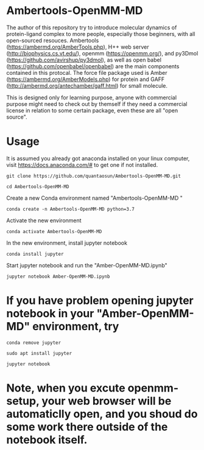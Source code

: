 # Ambertools-OpenMM-MD
The author of this repository try to introduce molecular dynamics of protein-ligand complex to more people, especially those beginners, with all open-sourced resouces.
Ambertools (https://ambermd.org/AmberTools.php), H++ web server (http://biophysics.cs.vt.edu/), openmm (https://openmm.org/), and py3Dmol (https://github.com/avirshup/py3dmol), as well as open babel (https://github.com/openbabel/openbabel) are the main components contained in this protocal. The force file package used is Amber (https://ambermd.org/AmberModels.php) for protein and GAFF (http://ambermd.org/antechamber/gaff.html) for small molecule.

This is designed only for learning purpose, anyone with commercial purpose might need to check out by themself if they need a commercial license in relation to some certain package, even these are all "open source".
 

# Usage
It is assumed you already got anaconda installed on your linux computer, visit https://docs.anaconda.com/# to get one if not installed.
```
git clone https://github.com/quantaosun/Ambertools-OpenMM-MD.git
```
```
cd Ambertools-OpenMM-MD
```
Create a new Conda environment named "Ambertools-OpenMM-MD "
```
conda create -n Ambertools-OpenMM-MD python=3.7
```
Activate the new environment 
```
conda activate Ambertools-OpenMM-MD
```
In the new environment, install jupyter notebook
```
conda install jupyter
```
Start jupyter notebook and run the "Amber-OpenMM-MD.ipynb"
```
jupyter notebook Amber-OpenMM-MD.ipynb
```
# If you have problem opening jupyter notebook in your "Amber-OpenMM-MD" environment, try 
```
conda remove jupyter
```
```
sudo apt install jupyter
```
```
jupyter notebook
```
# Note, when you excute openmm-setup, your web browser will be automaticlly open, and you shoud do some work there outside of the notebook itself.
